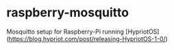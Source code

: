 # raspberry-mosquitto
Mosquitto setup for Raspberry-Pi running [HypriotOS] (https://blog.hypriot.com/post/releasing-HypriotOS-1-0/)
